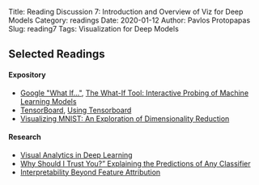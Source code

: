 Title: Reading Discussion 7: Introduction and Overview of Viz for Deep Models
Category: readings
Date: 2020-01-12
Author: Pavlos Protopapas
Slug: reading7
Tags: Visualization for Deep Models

## Selected Readings
#### Expository
- [Google "What If..."](https://pair-code.github.io/what-if-tool/), [The What-If Tool: Interactive Probing of Machine Learning Models](https://arxiv.org/pdf/1907.04135.pdf)
- [TensorBoard](https://www.tensorflow.org/tensorboard), [Using Tensorboard](https://medium.com/neuronio/using-tensorboard-e3906a5798e6)
- [Visualizing MNIST: An Exploration of Dimensionality Reduction](https://colah.github.io/posts/2014-10-Visualizing-MNIST/)

#### Research
- [Visual Analytics in Deep Learning](https://arxiv.org/pdf/1801.06889.pdf)
- [Why Should I Trust You?” Explaining the Predictions of Any Classifier](https://arxiv.org/pdf/1602.04938.pdf)
- [Interpretability Beyond Feature Attribution](https://arxiv.org/pdf/1711.11279.pdf)